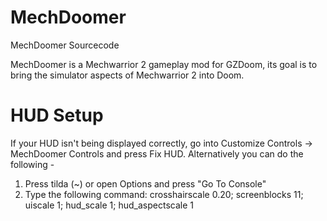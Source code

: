 # MechDoomer
 MechDoomer Sourcecode 
 
 MechDoomer is a Mechwarrior 2 gameplay mod for GZDoom, its goal is to bring the simulator
 aspects of Mechwarrior 2 into Doom.

# HUD Setup
 If your HUD isn't being displayed correctly, go into Customize Controls -> MechDoomer Controls and press Fix HUD.
 Alternatively you can do the following - 
 
 1. Press tilda (~) or open Options and press "Go To Console"
 2. Type the following command: crosshairscale 0.20; screenblocks 11; uiscale 1; hud_scale 1; hud_aspectscale 1 
